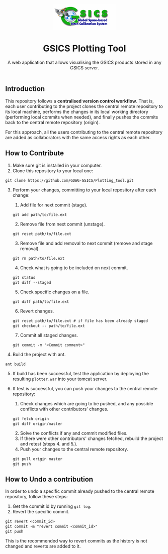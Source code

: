 <div align="center">
  <a href=http://gsics.wmo.int/>
    <img src="https://raw.githubusercontent.com/GDWG-GSICS/Plotting_tool/master/src/org/eumetsat/usd/gcp/client/resources/images/GSICS_logo_OPE.jpg" alt="GSICS Homepage" />
  </a>
</div>

<h1 align="center">GSICS Plotting Tool</h1>

<div align="center">
 A web application that allows visualising the GSICS products stored in any GSICS server.
</div>

<br />

## Introduction
This repository follows a **centralised version control workflow**. That is, each user contributing to the project clones the central remote repository to its local machine, performs the changes in its local working directory (performing local commits when needed), and finally pushes the commits back to the central remote repository (origin).

For this approach, all the users contributing to the central remote repository are added as collaborators with the same access rights as each other.

## How to Contribute
1. Make sure git is installed in your computer.
2. Clone this repository to your local one:
```
git clone https://github.com/GDWG-GSICS/Plotting_tool.git
```
3. Perform your changes, committing to your local repository after each change:

   1. Add file for next commit (stage).
   ```
   git add path/to/file.ext
   ```
   2. Remove file from next commit (unstage).
   ```
   git reset path/to/file.ext
   ```
   3. Remove file and add removal to next commit (remove and stage removal).
   ```
   git rm path/to/file.ext
   ```
   4. Check what is going to be included on next commit.
   ```
   git status
   git diff --staged
   ```
   5. Check specific changes on a file.
   ```
   git diff path/to/file.ext
   ```
   6. Revert changes.
   ```
   git reset path/to/file.ext # if file has been already staged
   git checkout -- path/to/file.ext
   ```
   7. Commit all staged changes.
   ```
   git commit -m "<Commit comment>"
   ```
4. Build the project with ant.
```
ant build
```
5. If build has been successful, test the application by deploying the resulting <code>plotter.war</code> into your tomcat server.
6. If test is successful, you can push your changes to the central remote repository:

   1. Check changes which are going to be pushed, and any possible conflicts with other contributors' changes.
   ```
   git fetch origin
   git diff origin/master
   ```
   2. Solve the conflicts if any and commit modified files.
   3. If there were other contributors' changes fetched, rebuild the project and retest (steps 4. and 5.).
   4. Push your changes to the central remote repository.
   ```
   git pull origin master
   git push
   ```

## How to Undo a contribution
In order to undo a specific commit already pushed to the central remote repository, follow these steps:
1. Get the commit id by running <code>git log</code>.
2. Revert the specific commit.
```
git revert <commit_id>
git commit -m "revert commit <commit_id>"
git push
```

This is the recommended way to revert commits as the history is not changed and reverts are added to it.
